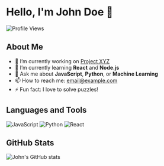 # Hello, I'm John Doe 👋

![Profile Views](https://komarev.com/ghpvc/?username=johndoe)

## About Me
- 🔭 I’m currently working on [Project XYZ](https://github.com/johndoe/projectxyz)
- 🌱 I’m currently learning **React** and **Node.js**
- 💬 Ask me about **JavaScript**, **Python**, or **Machine Learning**
- 📫 How to reach me: [email@example.com](mailto:email@example.com)
- ⚡ Fun fact: I love to solve puzzles!

## Languages and Tools
![JavaScript](https://img.shields.io/badge/-JavaScript-black?style=flat-square&logo=javascript)
![Python](https://img.shields.io/badge/-Python-black?style=flat-square&logo=python)
![React](https://img.shields.io/badge/-React-black?style=flat-square&logo=react)

## GitHub Stats
![John's GitHub stats](https://github-readme-stats.vercel.app/api?username=johndoe&show_icons=true&theme=radical)
